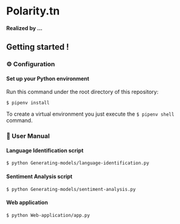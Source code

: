 # Polarity.tn

#### Realized by ...

## Getting started !

### :gear: Configuration 

#### Set up your Python environment
Run this command under the root directory of this repository:

```shell
$ pipenv install
```

To create a virtual environment you just execute the `$ pipenv shell` command.


### :open_book: User Manual

#### Language Identification script

```shell
$ python Generating-models/language-identification.py 
```

#### Sentiment Analysis script
```shell
$ python Generating-models/sentiment-analysis.py 
```

#### Web application

```shell
$ python Web-application/app.py
```
